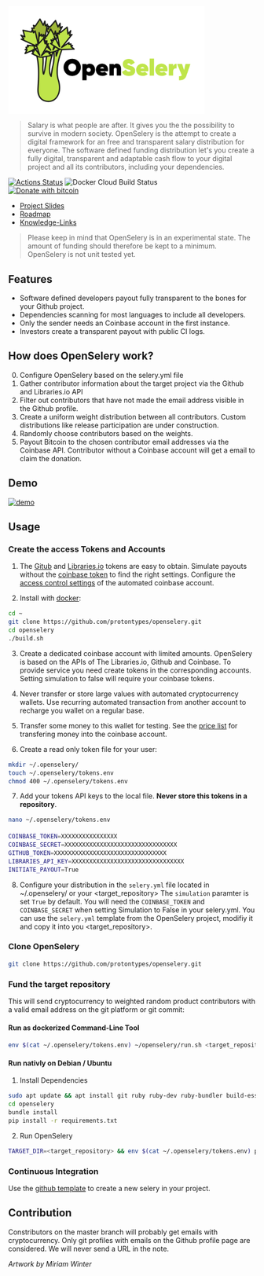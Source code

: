 <img align="middle" src="./docs/design/OpenSelery-04.png" width="400"> 

> Salary is what people are after. It gives you the the possibility to survive in modern society. OpenSelery is the attempt to create a digital framework for an free and transparent salary distribution for everyone. The software defined funding distribution let's you create a fully digital, transparent and adaptable cash flow to your digital project and all its contributors, including your dependencies.

[![Actions Status](https://github.com/protontypes/openselery/workflows/openselery/badge.svg)](https://github.com/protontypes/openselery/actions)
![Docker Cloud Build Status](https://img.shields.io/docker/cloud/build/openselery/openselery)                               
[![Donate with bitcoin](https://en.cryptobadges.io/badge/small/3PVdiyLPR7MgaeFRJLW9mfuESZS2aAPX9w)](https://en.cryptobadges.io/donate/3PVdiyLPR7MgaeFRJLW9mfuESZS2aAPX9w)  

* [Project Slides](http://protontypes.eu/)
* [Roadmap](https://github.com/protontypes/openselery/wiki)
* [Knowledge-Links](https://github.com/protontypes/openselery/wiki/Knowledge-Links)

> Please keep in mind that OpenSelery is in an experimental state. The amount of funding should therefore be kept to a minimum. OpenSelery is not unit tested yet.

## Features

* Software defined developers payout fully transparent to the bones for your Github project.
* Dependencies scanning for most languages to include all developers.
* Only the sender needs an Coinbase account in the first instance.
* Investors create a transparent payout with public CI logs.

## How does OpenSelery work?

0. Configure OpenSelery based on the selery.yml file
1. Gather contributor information about the target project via the Github and Libraries.io API
2. Filter out contributors that have not made the email address visible in the Github profile.
3. Create a uniform weight distribution between all contributors. Custom distributions like release participation are under construction.
4. Randomly choose contributors based on the weights.
5. Payout Bitcoin to the chosen contributor email addresses via the Coinbase API. Contributor without a Coinbase account will get a email to claim the donation.

## Demo

[![demo](https://asciinema.org/a/qT8m8Tbvt2Fwck077FLGVjMn1.svg)](https://asciinema.org/a/qT8m8Tbvt2Fwck077FLGVjMn1?autoplay=1)

## Usage

### Create the access Tokens and Accounts

1. The [Gitub](https://github.com/settings/tokens) and [Libraries.io](https://libraries.io/api) tokens are easy to obtain. Simulate payouts without the [coinbase token](https://www.coinbase.com/settings/api) to find the right settings. Configure the [access control settings](https://github.com/protontypes/openselery/wiki/Coinbase-Settings) of the automated coinbase account.

2. Install with [docker](https://docs.docker.com/install/linux/docker-ce/ubuntu/):

```bash
cd ~
git clone https://github.com/protontypes/openselery.git
cd openselery
./build.sh
```

3. Create a dedicated coinbase account with limited amounts. OpenSelery is based on the APIs of The Libraries.io, Github and Coinbase. To provide service you need create tokens in the corresponding accounts. Setting simulation to false will require your coinbase tokens.

4. Never transfer or store large values with automated cryptocurrency wallets. Use recurring automated transaction from another account to recharge you wallet on a regular base. 

5. Transfer some money to this wallet for testing. See the [price list](https://help.coinbase.com/en/coinbase/trading-and-funding/pricing-and-fees/fees.html) for transfering money into the coinbase account.

6. Create a read only token file for your user:

```bash
mkdir ~/.openselery/
touch ~/.openselery/tokens.env
chmod 400 ~/.openselery/tokens.env
```

7. Add your tokens API keys to the local file. **Never store this tokens in a repository**.

```bash
nano ~/.openselery/tokens.env

COINBASE_TOKEN=XXXXXXXXXXXXXXXX
COINBASE_SECRET=XXXXXXXXXXXXXXXXXXXXXXXXXXXXXXXX
GITHUB_TOKEN=XXXXXXXXXXXXXXXXXXXXXXXXXXXXXXXX
LIBRARIES_API_KEY=XXXXXXXXXXXXXXXXXXXXXXXXXXXXXXXX
INITIATE_PAYOUT=True
```

8. Configure your distribution in the `selery.yml` file located in ~/.openselery/ or your <target_repository>
The `simulation` paramter is set `True` by default. You will need the `COINBASE_TOKEN` and `COINBASE_SECRET` when setting Simulation to False in your selery.yml. You can use the `selery.yml` template from the OpenSelery project, modifiy it and copy it into you <target_repository>. 


### Clone OpenSelery
      
```bash
git clone https://github.com/protontypes/openselery.git
```  

### Fund the target repository

This will send cryptocurrency to weighted random product contributors with a valid email address on the git platform or git commit:

#### Run as dockerized Command-Line Tool

```bash
env $(cat ~/.openselery/tokens.env) ~/openselery/run.sh <target_repository>
```

#### Run nativly on Debian / Ubuntu

1. Install Dependencies

```bash
sudo apt update && apt install git ruby ruby-dev ruby-bundler build-essentail curl python3-pip
cd openselery
bundle install 
pip install -r requirements.txt
```

2. Run OpenSelery

```bash
TARGET_DIR=<target_repository> && env $(cat ~/.openselery/tokens.env) python3 selery.py --config $TARGET_DIR/selery.yml --directory $TARGET_DIR --result results
```
    
### Continuous Integration  
Use the [github template](https://github.com/protontypes/seleryexample) to create a new selery in your project.


## Contribution
Constributors on the master branch will probably get emails with cryptocurrency. Only git profiles with emails on the Github profile page are considered. We will never send a URL in the note.

  *Artwork by Miriam Winter*
